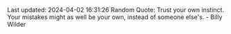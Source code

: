 Last updated: 2024-04-02 16:31:26
Random Quote: Trust your own instinct. Your mistakes might as well be your own, instead of someone else's. - Billy Wilder